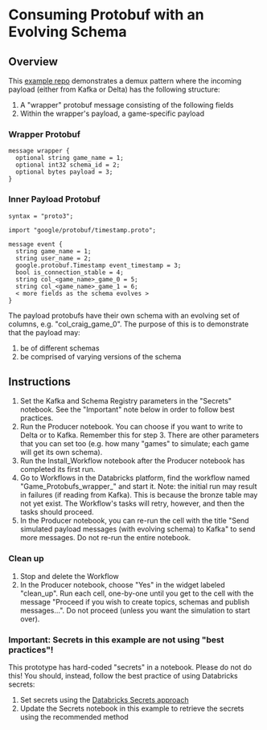 # Consuming Protobuf with an Evolving Schema 

## Overview
This [example repo](https://github.com/craig-db/protobuf-demux-workflows) demonstrates a demux pattern where the incoming payload (either from Kafka or Delta) has the following structure:
1. A "wrapper" protobuf message consisting of the following fields
2. Within the wrapper's payload, a game-specific payload

### Wrapper Protobuf
```
message wrapper {
  optional string game_name = 1;
  optional int32 schema_id = 2;
  optional bytes payload = 3;
} 
```

### Inner Payload Protobuf
```
syntax = "proto3";

import "google/protobuf/timestamp.proto";

message event {
  string game_name = 1;
  string user_name = 2;
  google.protobuf.Timestamp event_timestamp = 3;
  bool is_connection_stable = 4;
  string col_<game_name>_game_0 = 5;
  string col_<game_name>_game_1 = 6;
  < more fields as the schema evolves >
}
```
The payload protobufs have their own schema with an evolving set of columns, e.g. "col_craig_game_0". The purpose of this is to demonstrate that the payload may:
1. be of different schemas
2. be comprised of varying versions of the schema


## Instructions
1. Set the Kafka and Schema Registry parameters in the "Secrets" notebook. See the "Important" note below in order to follow best practices.
2. Run the Producer notebook. You can choose if you want to write to Delta or to Kafka. Remember this for step 3. There are other parameters that you can set too (e.g. how many "games" to simulate; each game will get its own schema).
3. Run the Install_Workflow notebook after the Producer notebook has completed its first run.
4. Go to Workflows in the Databricks platform, find the workflow named "Game_Protobufs_wrapper_<your name>" and start it. Note: the initial run may result in failures (if reading from Kafka). This is because the bronze table may not yet exist. The Workflow's tasks will retry, however, and then the tasks should proceed.
5. In the Producer notebook, you can re-run the cell with the title "Send simulated payload messages (with evolving schema) to Kafka" to send more messages. Do not re-run the entire notebook.

### Clean up
1. Stop and delete the Workflow
2. In the Producer notebook, choose "Yes" in the widget labeled "clean_up". Run each cell, one-by-one until you get to the cell with the message "Proceed if you wish to create topics, schemas and publish messages...". Do not proceed (unless you want the simulation to start over).

### Important: Secrets in this example are not using "best practices"!
This prototype has hard-coded "secrets" in a notebook. Please do not do this! You should, instead, follow the best practice of using Databricks secrets:
1. Set secrets using the [Databricks Secrets approach](https://docs.databricks.com/security/secrets/index.html)
2. Update the Secrets notebook in this example to retrieve the secrets using the recommended method



